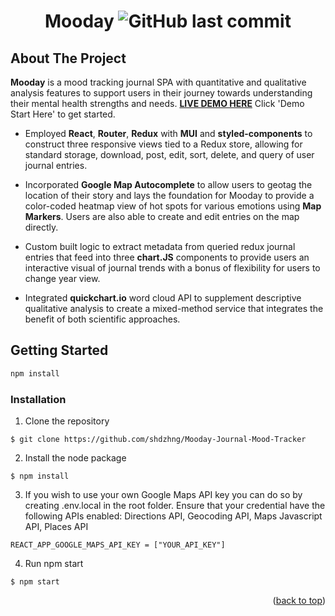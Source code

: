 <div align="center" id="top">
    
# Mooday ![GitHub last commit](https://img.shields.io/github/last-commit/shdzhng/Mooday-Journal-Mood-Tracker?color=blue&logo=github)
</div>

## About The Project

**Mooday** is a mood tracking journal SPA with quantitative and qualitative analysis features to support users in their journey towards understanding their mental health strengths and needs. [**LIVE DEMO HERE**](https://mooday-demo.web.app/) Click 'Demo Start Here' to get started.

* Employed **React**, **Router**, **Redux** with **MUI** and **styled-components** to construct three responsive views tied to a Redux store, allowing for standard storage, download, post, edit, sort, delete, and query of user journal entries.

* Incorporated **Google Map Autocomplete** to allow users to geotag the location of their story and lays the foundation for Mooday to provide a color-coded heatmap view of hot spots for various emotions using **Map Markers**. Users are also able to create and edit entries on the map directly.

* Custom built logic to extract metadata from queried redux journal entries that feed into three **chart.JS** components to provide users an interactive visual of journal trends with a bonus of flexibility for users to change year view.

* Integrated **quickchart.io** word cloud API to supplement descriptive qualitative analysis to create a mixed-method service that integrates the benefit of both scientific approaches.

## Getting Started

  ```sh
  npm install
  ```

### Installation
1. Clone the repository 
 ```
 $ git clone https://github.com/shdzhng/Mooday-Journal-Mood-Tracker
 ```
2. Install the node package
 ```
 $ npm install
 ```
3. If you wish to use your own Google Maps API key you can do so by creating .env.local in the root folder. Ensure that your credential have the following APIs enabled: Directions API, Geocoding API, Maps Javascript API, Places API
```
REACT_APP_GOOGLE_MAPS_API_KEY = ["YOUR_API_KEY"]
```

4. Run npm start
 ```
 $ npm start
 ```
 <p align="right">(<a href="#top">back to top</a>)</p>
